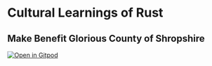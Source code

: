 # Cultural Learnings of Rust 

## Make Benefit Glorious County of Shropshire 

[![Open in Gitpod](https://gitpod.io/button/open-in-gitpod.svg)](https://gitpod.io/#https://github.com/joejcollins/melody-angel)


